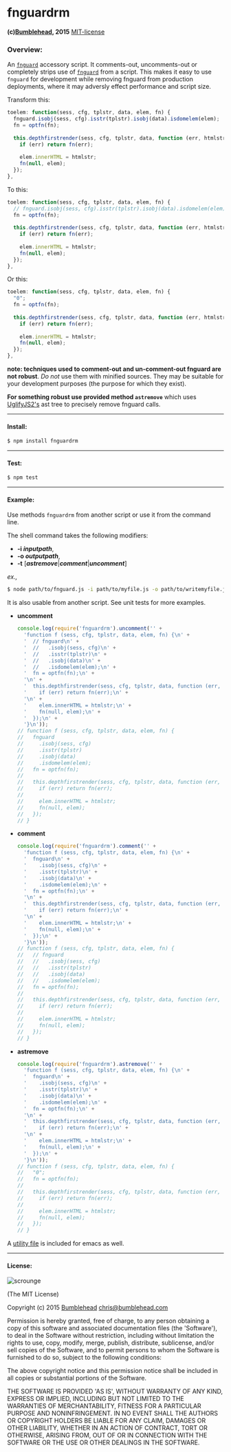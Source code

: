 fnguardrm
=========
**(c)[Bumblehead][0], 2015** [MIT-license](#license)

### Overview:

An [`fnguard`][1] accessory script. It comments-out, uncomments-out or completely strips use of [`fnguard`][1] from a script. This makes it easy to use `fnguard` for development while removing fnguard from production deployments, where it may adversly effect performance and script size.

Transform this:

```javascript
toelem: function(sess, cfg, tplstr, data, elem, fn) {
  fnguard.isobj(sess, cfg).isstr(tplstr).isobj(data).isdomelem(elem);
  fn = optfn(fn);
  
  this.depthfirstrender(sess, cfg, tplstr, data, function (err, htmlstr) {
    if (err) return fn(err);
    
    elem.innerHTML = htmlstr;
    fn(null, elem);
  });
},
```

To this:
```javascript
toelem: function(sess, cfg, tplstr, data, elem, fn) {
  // fnguard.isobj(sess, cfg).isstr(tplstr).isobj(data).isdomelem(elem);
  fn = optfn(fn);
  
  this.depthfirstrender(sess, cfg, tplstr, data, function (err, htmlstr) {
    if (err) return fn(err);
    
    elem.innerHTML = htmlstr;
    fn(null, elem);
  });
},
```

Or this:
```javascript
toelem: function(sess, cfg, tplstr, data, elem, fn) {
  "0";
  fn = optfn(fn);
  
  this.depthfirstrender(sess, cfg, tplstr, data, function (err, htmlstr) {
    if (err) return fn(err);
    
    elem.innerHTML = htmlstr;
    fn(null, elem);
  });
},
```

**note: techniques used to comment-out and un-comment-out fnguard are not robust**. _Do not_ use them with minified sources. They may be suitable for your development purposes (the purpose for which they exist).

**For something robust use provided method `astremove`** which uses [UglifyJS2's][2] ast tree to precisely remove fnguard calls.


[0]: http://www.bumblehead.com                            "bumblehead"
[1]: https://github.com/iambumblehead/fnguard/blob/master/fnguard.js
[2]: https://github.com/mishoo/UglifyJS2                   "UglifyJS2"
[3]: https://github.com/iambumblehead/fnguardrm/blob/master/fnguardrm.el "fnguardrm emacs"

---------------------------------------------------------
#### <a id="install"></a>Install:

```bash
$ npm install fnguardrm
```

---------------------------------------------------------
#### <a id="test"></a>Test:

```bash
$ npm test
```

---------------------------------------------------------
#### <a id="example"></a>Example:

Use methods `fnguardrm` from another script or use it from the command line.

The shell command takes the following modifiers:

  - **-i _inputpath_**,
  - **-o _outputpath_**,
  - **-t** [**_astremove_**|**_comment_**|**_uncomment_**]

*ex.,*
```bash
$ node path/to/fnguard.js -i path/to/myfile.js -o path/to/writemyfile.js -t astremove
```

It is also usable from another script. See unit tests for more examples.

* **uncomment**
  ```javascript
  console.log(require('fnguardrm').uncomment('' +
    'function f (sess, cfg, tplstr, data, elem, fn) {\n' +
    '  // fnguard\n' +
    '  //   .isobj(sess, cfg)\n' +
    '  //   .isstr(tplstr)\n' +
    '  //   .isobj(data)\n' +
    '  //   .isdomelem(elem);\n' +
    '  fn = optfn(fn);\n' +
    '\n' +
    '  this.depthfirstrender(sess, cfg, tplstr, data, function (err, htmlstr) {\n' +
    '    if (err) return fn(err);\n' +
    '\n' +
    '    elem.innerHTML = htmlstr;\n' +
    '    fn(null, elem);\n' +
    '  });\n' +
    '}\n'));
  // function f (sess, cfg, tplstr, data, elem, fn) {
  //   fnguard
  //     .isobj(sess, cfg)
  //     .isstr(tplstr)
  //     .isobj(data)
  //     .isdomelem(elem);
  //   fn = optfn(fn);
  // 
  //   this.depthfirstrender(sess, cfg, tplstr, data, function (err, htmlstr) {
  //     if (err) return fn(err);
  // 
  //     elem.innerHTML = htmlstr;
  //     fn(null, elem);
  //   });
  // }
  ```

* **comment**
  ```javascript
  console.log(require('fnguardrm').comment('' +
    'function f (sess, cfg, tplstr, data, elem, fn) {\n' +
    '  fnguard\n' +
    '    .isobj(sess, cfg)\n' +
    '    .isstr(tplstr)\n' +
    '    .isobj(data)\n' +
    '    .isdomelem(elem);\n' +
    '  fn = optfn(fn);\n' +
    '\n' +
    '  this.depthfirstrender(sess, cfg, tplstr, data, function (err, htmlstr) {\n' +
    '    if (err) return fn(err);\n' +
    '\n' +
    '    elem.innerHTML = htmlstr;\n' +
    '    fn(null, elem);\n' +
    '  });\n' +
    '}\n'));
  // function f (sess, cfg, tplstr, data, elem, fn) {
  //   // fnguard
  //   //   .isobj(sess, cfg)
  //   //   .isstr(tplstr)
  //   //   .isobj(data)
  //   //   .isdomelem(elem);
  //   fn = optfn(fn);
  // 
  //   this.depthfirstrender(sess, cfg, tplstr, data, function (err, htmlstr) {
  //     if (err) return fn(err);
  // 
  //     elem.innerHTML = htmlstr;
  //     fn(null, elem);
  //   });
  // }
  ```

* **astremove**
  ```javascript
  console.log(require('fnguardrm').astremove('' +
    'function f (sess, cfg, tplstr, data, elem, fn) {\n' +
    '  fnguard\n' +
    '    .isobj(sess, cfg)\n' +
    '    .isstr(tplstr)\n' +
    '    .isobj(data)\n' +
    '    .isdomelem(elem);\n' +
    '  fn = optfn(fn);\n' +
    '\n' +
    '  this.depthfirstrender(sess, cfg, tplstr, data, function (err, htmlstr) {\n' +
    '    if (err) return fn(err);\n' +
    '\n' +
    '    elem.innerHTML = htmlstr;\n' +
    '    fn(null, elem);\n' +
    '  });\n' +
    '}\n'));
  // function f (sess, cfg, tplstr, data, elem, fn) {
  //   "0";
  //   fn = optfn(fn);
  // 
  //   this.depthfirstrender(sess, cfg, tplstr, data, function (err, htmlstr) {
  //     if (err) return fn(err);
  // 
  //     elem.innerHTML = htmlstr;
  //     fn(null, elem);
  //   });
  // }
  ```

A [utility file][3] is included for emacs as well.

---------------------------------------------------------
#### <a id="license">License:

 ![scrounge](https://github.com/iambumblehead/scroungejs/raw/master/img/hand.png) 

(The MIT License)

Copyright (c) 2015 [Bumblehead][0] <chris@bumblehead.com>

Permission is hereby granted, free of charge, to any person obtaining a copy of this software and associated documentation files (the 'Software'), to deal in the Software without restriction, including without limitation the rights to use, copy, modify, merge, publish, distribute, sublicense, and/or sell copies of the Software, and to permit persons to whom the Software is furnished to do so, subject to the following conditions:

The above copyright notice and this permission notice shall be included in all copies or substantial portions of the Software.

THE SOFTWARE IS PROVIDED 'AS IS', WITHOUT WARRANTY OF ANY KIND, EXPRESS OR IMPLIED, INCLUDING BUT NOT LIMITED TO THE WARRANTIES OF MERCHANTABILITY, FITNESS FOR A PARTICULAR PURPOSE AND NONINFRINGEMENT. IN NO EVENT SHALL THE AUTHORS OR COPYRIGHT HOLDERS BE LIABLE FOR ANY CLAIM, DAMAGES OR OTHER LIABILITY, WHETHER IN AN ACTION OF CONTRACT, TORT OR OTHERWISE, ARISING FROM, OUT OF OR IN CONNECTION WITH THE SOFTWARE OR THE USE OR OTHER DEALINGS IN THE SOFTWARE.
